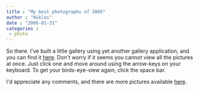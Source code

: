 ```yaml
---
title : "My best photographs of 2005"
author : "Niklas"
date : "2006-01-31"
categories : 
 - photo
---
```


So there. I've built a little gallery using yet another gallery application, and you can find it [here](https://niklasblog.com/bilder/2005-best-of). Don't worry if it seems you cannot view all the pictures at once. Just click one and move around using the arrow-keys on your keyboard. To get your birds-eye-view again, click the space bar.

I'd appreciate any comments, and there are more pictures available [here](http://www.flickr.com/photos/pivic).

